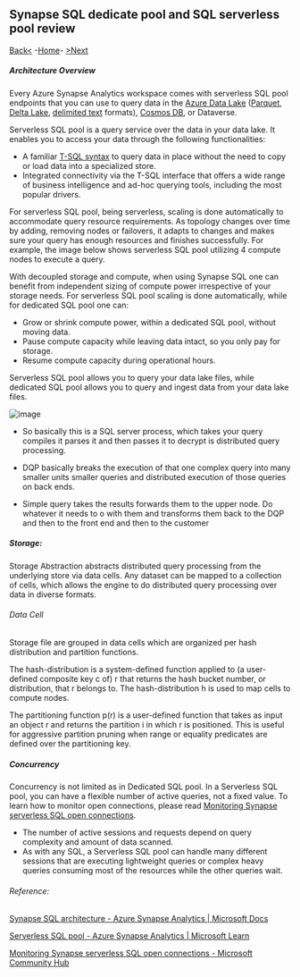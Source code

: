## Synapse SQL dedicate pool and SQL serverless pool review

[Back<](https://github.com/LiliamLeme/FTALive-Sessions_Synapse_SQL/blob/main/content/data/Synapse_SQL/SQL%20Serveless%20Pool/Agenda_serveless.md) -[Home](https://github.com/LiliamLeme/FTALive-Sessions_Synapse_SQL/blob/main/content/data/Synapse_SQL/SQL%20Serveless%20Pool/Agenda_serveless.md)\- [>Next](https://github.com/LiliamLeme/FTALive-Sessions_Synapse_SQL/blob/main/content/data/Synapse_SQL/SQL%20Serveless%20Pool/Serveless_Query_Basics.md)

##### Architecture Overview

Every Azure Synapse Analytics workspace comes with serverless SQL pool endpoints that you can use to query data in the [Azure Data Lake](https://learn.microsoft.com/en-us/azure/synapse-analytics/sql/query-data-storage) ([Parquet](https://learn.microsoft.com/en-us/azure/synapse-analytics/sql/query-data-storage#query-parquet-files), [Delta Lake](https://learn.microsoft.com/en-us/azure/synapse-analytics/sql/query-delta-lake-format), [delimited text](https://learn.microsoft.com/en-us/azure/synapse-analytics/sql/query-data-storage#query-csv-files) formats), [Cosmos DB](https://learn.microsoft.com/en-us/azure/synapse-analytics/sql/query-cosmos-db-analytical-store?toc=/azure/synapse-analytics/toc.json&bc=/azure/synapse-analytics/breadcrumb/toc.json&tabs=openrowset-key), or Dataverse.

Serverless SQL pool is a query service over the data in your data lake. It enables you to access your data through the following functionalities:

- A familiar [T-SQL syntax](https://learn.microsoft.com/en-us/azure/synapse-analytics/sql/overview-features) to query data in place without the need to copy or load data into a specialized store.
- Integrated connectivity via the T-SQL interface that offers a wide range of business intelligence and ad-hoc querying tools, including the most popular drivers.

For serverless SQL pool, being serverless, scaling is done automatically to accommodate query resource requirements. As topology changes over time by adding, removing nodes or failovers, it adapts to changes and makes sure your query has enough resources and finishes successfully. For example, the image below shows serverless SQL pool utilizing 4 compute nodes to execute a query.

With decoupled storage and compute, when using Synapse SQL one can benefit from independent sizing of compute power irrespective of your storage needs. For serverless SQL pool scaling is done automatically, while for dedicated SQL pool one can:

- Grow or shrink compute power, within a dedicated SQL pool, without moving data.
- Pause compute capacity while leaving data intact, so you only pay for storage.
- Resume compute capacity during operational hours.

Serverless SQL pool allows you to query your data lake files, while dedicated SQL pool allows you to query and ingest data from your data lake files.

![image](https://user-images.githubusercontent.com/62876278/195101572-25795a60-977b-49ee-b3cb-dc9fe0539051.png)


 

- So     basically this is a SQL server process, which takes your query compiles it  parses it and then passes it to decrypt is distributed query processing.

- DQP     basically breaks the execution of that one complex query into many smaller     units smaller queries and distributed execution of those queries on back    ends. 
- Simple query     takes the results forwards them to the upper node. Do whatever it needs to     o with them and transforms them back to the DQP and then to the front end    and then to the customer

##### Storage:

Storage Abstraction abstracts distributed query processing from the underlying  store via data cells. Any dataset can be  mapped to a collection of cells, which allows the engine to do distributed query processing over data in diverse formats. 

###### Data Cell

Storage file are grouped in data cells which are organized per hash distribution and partition functions.

The hash-distribution is a system-defined function applied to  (a user-defined composite key c of) r that returns the hash bucket  number, or distribution, that r belongs to. The hash-distribution h is used to map cells to compute nodes.

The partitioning function p(r) is a user-defined function that takes  as input an object r and returns the partition i in which r is  positioned. This is useful for aggressive partition pruning when  range or equality predicates are defined over the partitioning key.  

##### Concurrency

Concurrency is not limited as in Dedicated SQL pool. In a Serverless SQL pool, you can have a flexible number of active queries, not a fixed value. To learn how to monitor open connections, please read [Monitoring Synapse serverless SQL open connections](https://techcommunity.microsoft.com/t5/azure-synapse-analytics-blog/monitoring-synapse-serverless-sql-open-connections/ba-p/3298577).

- The number of active sessions and requests depend on query complexity and amount of data scanned. 
- As with any SQL, a Serverless SQL pool can handle many different sessions that are executing lightweight queries or complex heavy queries consuming most of the resources while the other queries wait.

###### Reference:

[Synapse SQL architecture - Azure Synapse Analytics | Microsoft Docs](https://docs.microsoft.com/en-us/azure/synapse-analytics/sql/overview-architecture)

[Serverless SQL pool - Azure Synapse Analytics | Microsoft Learn](https://learn.microsoft.com/en-us/azure/synapse-analytics/sql/on-demand-workspace-overview)

[Monitoring Synapse serverless SQL open connections - Microsoft Community Hub](https://techcommunity.microsoft.com/t5/azure-synapse-analytics-blog/monitoring-synapse-serverless-sql-open-connections/ba-p/3298577)
